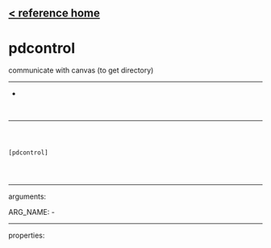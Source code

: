 [< reference home](index.html)
---

# pdcontrol


communicate with canvas (to get directory)

---

-
<br>


---


```



[pdcontrol]


            
```

---
arguments:

ARG_NAME: -<br>

---
properties:


